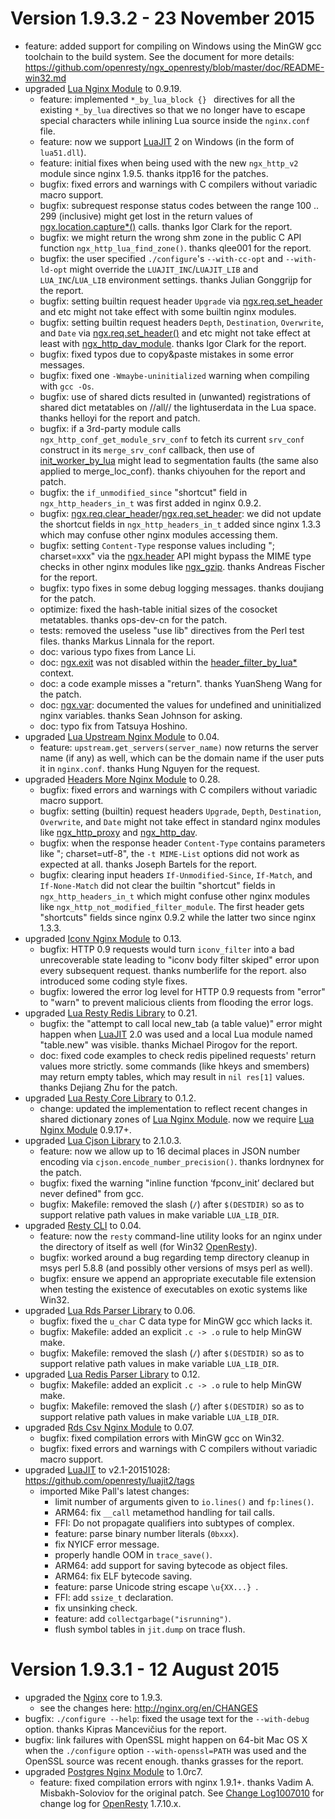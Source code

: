<!---
    @title         Change Log1009003
    @creator       Yichun Zhang
    @created       2015-07-31 03:33 GMT
    @modifier      YichunZhang
    @modified      2015-11-23 13:14 GMT
    @changecount   32
--->


#  Version 1.9.3.2 - 23 November 2015
* feature: added support for compiling on Windows using the MinGW gcc toolchain to the build system. See the document for more details: https://github.com/openresty/ngx_openresty/blob/master/doc/README-win32.md
* upgraded [Lua Nginx Module](lua-nginx-module/) to 0.9.19.
    * feature: implemented `*_by_lua_block {} ` directives for all the existing `*_by_lua` directives so that we no longer have to escape special characters while inlining Lua source inside the `nginx.conf` file.
    * feature: now we support [LuaJIT](luajit/) 2 on Windows (in the form of `lua51.dll`).
    * feature: initial fixes when being used with the new `ngx_http_v2` module since nginx 1.9.5. thanks itpp16 for the patches.
    * bugfix: fixed errors and warnings with C compilers without variadic macro support.
    * bugfix: subrequest response status codes between the range 100 .. 299 (inclusive) might get lost in the return values of [ngx.location.capture*()](https://github.com/openresty/lua-nginx-module#ngxlocationcapture) calls. thanks Igor Clark for the report.
    * bugfix: we might return the wrong shm zone in the public C API function `ngx_http_lua_find_zone()`. thanks qlee001 for the report.
    * bugfix: the user specified `./configure`'s `--with-cc-opt` and `--with-ld-opt` might override the `LUAJIT_INC`/`LUAJIT_LIB` and `LUA_INC`/`LUA_LIB` environment settings. thanks Julian Gonggrijp for the report.
    * bugfix: setting builtin request header `Upgrade` via [ngx.req.set_header](https://github.com/openresty/lua-nginx-module#ngxreqset_header) and etc might not take effect with some builtin nginx modules.
    * bugfix: setting builtin request headers `Depth`, `Destination`, `Overwrite`, and `Date` via [ngx.req.set_header()](https://github.com/openresty/lua-nginx-module#ngxreqset_header) and etc might not take effect at least with [ngx_http_dav_module](http://nginx.org/en/docs/http/ngx_http_dav_module.html). thanks Igor Clark for the report.
    * bugfix: fixed typos due to copy&paste mistakes in some error messages.
    * bugfix: fixed one `-Wmaybe-uninitialized` warning when compiling with `gcc -Os`.
    * bugfix: use of shared dicts resulted in (unwanted) registrations of shared dict metatables on //all// the lightuserdata in the Lua space. thanks helloyi for the report and patch.
    * bugfix: if a 3rd-party module calls `ngx_http_conf_get_module_srv_conf` to fetch its current `srv_conf` construct in its `merge_srv_conf` callback, then use of [init_worker_by_lua](https://github.com/openresty/lua-nginx-module#init_worker_by_lua) might lead to segmentation faults (the same also applied to merge_loc_conf). thanks chiyouhen for the report and patch.
    * bugfix: the `if_unmodified_since` "shortcut" field in `ngx_http_headers_in_t` was first added in nginx 0.9.2.
    * bugfix: [ngx.req.clear_header](https://github.com/openresty/lua-nginx-module#ngxreqclear_header)/[ngx.req.set_header](https://github.com/openresty/lua-nginx-module#ngxreqset_header): we did not update the shortcut fields in `ngx_http_headers_in_t` added since nginx 1.3.3 which may confuse other nginx modules accessing them.
    * bugfix: setting `Content-Type` response values including "; charset=xxx" via the [ngx.header](https://github.com/openresty/lua-nginx-module#ngxheaderheader) API might bypass the MIME type checks in other nginx modules like [ngx_gzip](http://nginx.org/en/docs/http/ngx_http_gzip_module.html). thanks Andreas Fischer for the report.
    * bugfix: typo fixes in some debug logging messages. thanks doujiang for the patch.
    * optimize: fixed the hash-table initial sizes of the cosocket metatables. thanks ops-dev-cn for the patch.
    * tests: removed the useless "use lib" directives from the Perl test files. thanks Markus Linnala for the report.
    * doc: various typo fixes from Lance Li.
    * doc: [ngx.exit](https://github.com/openresty/lua-nginx-module#ngxexit) was not disabled within the [header_filter_by_lua*](https://github.com/openresty/lua-nginx-module#header_filter_by_lua) context.
    * doc: a code example misses a "return". thanks YuanSheng Wang for the patch.
    * doc: [ngx.var](https://github.com/openresty/lua-nginx-module#ngxvarvariable): documented the values for undefined and uninitialized nginx variables. thanks Sean Johnson for asking.
    * doc: typo fix from Tatsuya Hoshino.
* upgraded [Lua Upstream Nginx Module](lua-upstream-nginx-module/) to 0.04.
    * feature: `upstream.get_servers(server_name)` now returns the server name (if any) as well, which can be the domain name if the user puts it in `nginx.conf`. thanks Hung Nguyen for the request.
* upgraded [Headers More Nginx Module](headers-more-nginx-module/) to 0.28.
    * bugfix: fixed errors and warnings with C compilers without variadic macro support.
    * bugfix: setting (builtin) request headers `Upgrade`, `Depth`, `Destination`, `Overwrite`, and `Date` might not take effect in standard nginx modules like [ngx_http_proxy](http://nginx.org/en/docs/http/ngx_http_proxy_module.html) and [ngx_http_dav](http://nginx.org/en/docs/http/ngx_http_dav_module.html).
    * bugfix: when the response header `Content-Type` contains parameters like "; charset=utf-8", the `-t MIME-List` options did not work as expected at all. thanks Joseph Bartels for the report.
    * bugfix: clearing input headers `If-Unmodified-Since`, `If-Match`, and `If-None-Match` did not clear the builtin "shortcut" fields in `ngx_http_headers_in_t` which might confuse other nginx modules like `ngx_http_not_modified_filter_module`. The first header gets "shortcuts" fields since nginx 0.9.2 while the latter two since nginx 1.3.3.
* upgraded [Iconv Nginx Module](iconv-nginx-module/) to 0.13.
    * bugfix: HTTP 0.9 requests would turn `iconv_filter` into a bad unrecoverable state leading to "iconv body filter skiped" error upon every subsequent request. thanks numberlife for the report. also introduced some coding style fixes.
    * bugfix: lowered the error log level for HTTP 0.9 requests from "error" to "warn" to prevent malicious clients from flooding the error logs.
* upgraded [Lua Resty Redis Library](lua-resty-redis-library/) to 0.21.
    * bugfix: the "attempt to call local new_tab (a table value)" error might happen when [LuaJIT](luajit/) 2.0 was used and a local Lua module named "table.new" was visible. thanks Michael Pirogov for the report.
    * doc: fixed code examples to check redis pipelined requests' return values more strictly. some commands (like hkeys and smembers) may return empty tables, which may result in `nil res[1]` values. thanks Dejiang Zhu for the patch.
* upgraded [Lua Resty Core Library](lua-resty-core-library/) to 0.1.2.
    * change: updated the implementation to reflect recent changes in shared dictionary zones of [Lua Nginx Module](lua-nginx-module/). now we require [Lua Nginx Module](lua-nginx-module/) 0.9.17+.
* upgraded [Lua Cjson Library](lua-cjson-library/) to 2.1.0.3.
    * feature: now we allow up to 16 decimal places in JSON number encoding via `cjson.encode_number_precision()`. thanks lordnynex for the patch.
    * bugfix: fixed the warning "inline function ‘fpconv_init’ declared but never defined" from gcc.
    * bugfix: Makefile: removed the slash (`/`) after `$(DESTDIR)` so as to support relative path values in make variable `LUA_LIB_DIR`.
* upgraded [Resty CLI](resty-cli/) to 0.04.
    * feature: now the `resty` command-line utility looks for an nginx under the directory of itself as well (for Win32 [OpenResty](openresty/)).
    * bugfix: worked around a bug regarding temp directory cleanup in msys perl 5.8.8 (and possibly other versions of msys perl as well).
    * bugfix: ensure we append an appropriate executable file extension when testing the existence of executables on exotic systems like Win32.
* upgraded [Lua Rds Parser Library](lua-rds-parser-library/) to 0.06.
    * bugfix: fixed the `u_char` C data type for MinGW gcc which lacks it.
    * bugfix: Makefile: added an explicit `.c -> .o` rule to help MinGW make.
    * bugfix: Makefile: removed the slash (`/`) after `$(DESTDIR)` so as to support relative path values in make variable `LUA_LIB_DIR`.
* upgraded [Lua Redis Parser Library](lua-redis-parser-library/) to 0.12.
    * bugfix: Makefile: added an explicit `.c -> .o` rule to help MinGW make.
    * bugfix: Makefile: removed the slash (`/`) after `$(DESTDIR)` so as to support relative path values in make variable `LUA_LIB_DIR`.
* upgraded [Rds Csv Nginx Module](rds-csv-nginx-module/) to 0.07.
    * bugfix: fixed compilation errors with MinGW gcc on Win32.
    * bugfix: fixed errors and warnings with C compilers without variadic macro support.
* upgraded [LuaJIT](luajit/) to v2.1-20151028: https://github.com/openresty/luajit2/tags
    * imported Mike Pall's latest changes:
        * limit number of arguments given to `io.lines()` and `fp:lines()`.
        * ARM64: fix `__call` metamethod handling for tail calls.
        * FFI: Do not propagate qualifiers into subtypes of complex.
        * feature: parse binary number literals (`0bxxx`).
        * fix NYICF error message.
        * properly handle OOM in `trace_save()`.
        * ARM64: add support for saving bytecode as object files.
        * ARM64: fix ELF bytecode saving.
        * feature: parse Unicode string escape `\u{XX...} `.
        * FFI: add `ssize_t` declaration.
        * fix unsinking check.
        * feature: add `collectgarbage("isrunning")`.
        * flush symbol tables in `jit.dump` on trace flush.

#  Version 1.9.3.1 - 12 August 2015
* upgraded the [Nginx](nginx/) core to 1.9.3.
    * see the changes here: http://nginx.org/en/CHANGES
* bugfix: `./configure --help`: fixed the usage text for the `--with-debug` option. thanks Kipras Mancevičius for the report.
* bugfix: link failures with OpenSSL might happen on 64-bit Mac OS X when the `./configure` option `--with-openssl=PATH` was used and the OpenSSL source was recent enough. thanks grasses for the report.
* upgraded [Postgres Nginx Module](postgres-nginx-module/) to 1.0rc7.
    * feature: fixed compilation errors with nginx 1.9.1+. thanks Vadim A. Misbakh-Soloviov for the original patch.
See [Change Log1007010](change-log-1007010/) for change log for [OpenResty](openresty/) 1.7.10.x.
